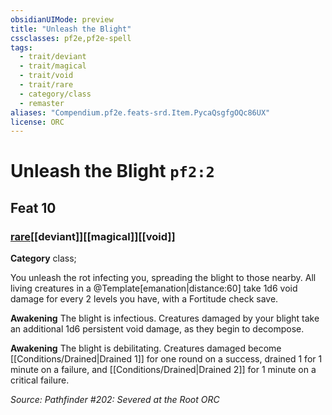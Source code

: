 ```yaml
---
obsidianUIMode: preview
title: "Unleash the Blight"
cssclasses: pf2e,pf2e-spell
tags:
  - trait/deviant
  - trait/magical
  - trait/void
  - trait/rare
  - category/class
  - remaster
aliases: "Compendium.pf2e.feats-srd.Item.PycaQsgfgOQc86UX"
license: ORC
---
```

# Unleash the Blight `pf2:2`
## Feat 10
### [rare](rare "Rare Rarity Trait")[[deviant]][[magical]][[void]]

**Category** class; 




You unleash the rot infecting you, spreading the blight to those nearby. All living creatures in a @Template\[emanation|distance:60\] take 1d6 void damage for every 2 levels you have, with a Fortitude check save.

**Awakening** The blight is infectious. Creatures damaged by your blight take an additional 1d6 persistent void damage, as they begin to decompose.

**Awakening** The blight is debilitating. Creatures damaged become [[Conditions/Drained|Drained 1]] for one round on a success, drained 1 for 1 minute on a failure, and [[Conditions/Drained|Drained 2]] for 1 minute on a critical failure.

*Source: Pathfinder #202: Severed at the Root*
*ORC*
